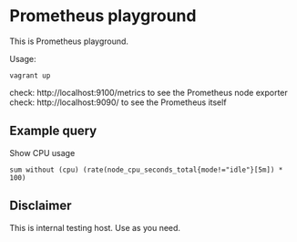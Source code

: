 
# Prometheus playground

This is Prometheus playground. 

Usage:

    vagrant up

check: http://localhost:9100/metrics to see the Prometheus node exporter
check: http://localhost:9090/ to see the Prometheus itself

## Example query

Show CPU usage 

    sum without (cpu) (rate(node_cpu_seconds_total{mode!="idle"}[5m]) * 100)

## Disclaimer

This is internal testing host. Use as you need.
